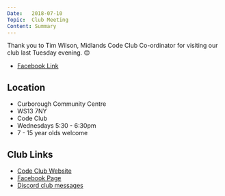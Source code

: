 ```yaml
---
Date:   2018-07-10
Topic:  Club Meeting
Content: Summary
---
```

Thank you to Tim Wilson, Midlands Code Club Co-ordinator for visiting our club last Tuesday evening. 😊

* [Facebook Link](https://www.facebook.com/1481985248595237/posts/1613020995491661/)

## Location

* Curborough Community Centre
* WS13 7NY
* Code Club
* Wednesdays 5:30 - 6:30pm
* 7 - 15 year olds welcome

## Club Links

* [Code Club Website](https://lichfield-code-club.github.io/)
* [Facebook Page](https://www.facebook.com/LichfieldCoders)
* [Discord club messages](https://discord.gg/szz6xGK)
